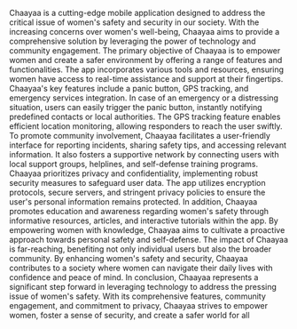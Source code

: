 Chaayaa is a cutting-edge mobile application designed to address the critical issue of women's 
safety and security in our society. With the increasing concerns over women's well-being, 
Chaayaa aims to provide a comprehensive solution by leveraging the power of technology and 
community engagement. The primary objective of Chaayaa is to empower women and create 
a safer environment by offering a range of features and functionalities. The app incorporates 
various tools and resources, ensuring women have access to real-time assistance and support 
at their fingertips. Chaayaa's key features include a panic button, GPS tracking, and emergency 
services integration. In case of an emergency or a distressing situation, users can easily trigger 
the panic button, instantly notifying predefined contacts or local authorities. The GPS tracking 
feature enables efficient location monitoring, allowing responders to reach the user swiftly. To 
promote community involvement, Chaayaa facilitates a user-friendly interface for reporting 
incidents, sharing safety tips, and accessing relevant information. It also fosters a supportive 
network by connecting users with local support groups, helplines, and self-defense training 
programs. Chaayaa prioritizes privacy and confidentiality, implementing robust security 
measures to safeguard user data. The app utilizes encryption protocols, secure servers, and 
stringent privacy policies to ensure the user's personal information remains protected. In 
addition, Chaayaa promotes education and awareness regarding women's safety through 
informative resources, articles, and interactive tutorials within the app. By empowering women 
with knowledge, Chaayaa aims to cultivate a proactive approach towards personal safety and 
self-defense. The impact of Chaayaa is far-reaching, benefiting not only individual users but 
also the broader community. By enhancing women's safety and security, Chaayaa contributes 
to a society where women can navigate their daily lives with confidence and peace of mind. In 
conclusion, Chaayaa represents a significant step forward in leveraging technology to address 
the pressing issue of women's safety. With its comprehensive features, community 
engagement, and commitment to privacy, Chaayaa strives to empower women, foster a sense 
of security, and create a safer world for all
 
